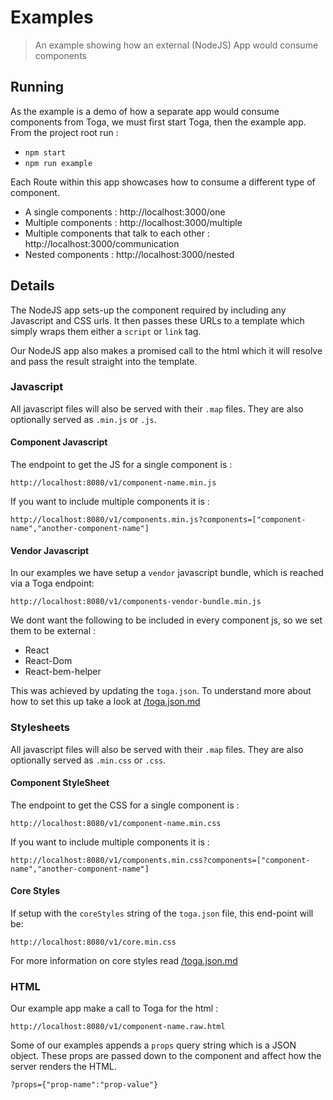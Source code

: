 # Examples

 > An example showing how an external (NodeJS) App would consume components

## Running

As the example is a demo of how a separate app would consume components from Toga, we must first start Toga, then the example app. From the project root run :

 * `npm start`
 * `npm run example`

Each Route within this app showcases how to consume a different type of component.

 * A single components : http://localhost:3000/one
 * Multiple components : http://localhost:3000/multiple
 * Multiple components that talk to each other : http://localhost:3000/communication
 * Nested components : http://localhost:3000/nested

## Details

The NodeJS app sets-up the component required by including any Javascript and CSS urls.
It then passes these URLs to a template which simply wraps them either a `script` or `link` tag.

Our NodeJS app also makes a promised call to the html which it will resolve and pass the result straight into the template.

### Javascript

All javascript files will also be served with their `.map` files.
They are also optionally served as `.min.js` or `.js`.

#### Component Javascript

The endpoint to get the JS for a single component is :

 `http://localhost:8080/v1/component-name.min.js`

If you want to include multiple components it is :

 `http://localhost:8080/v1/components.min.js?components=["component-name","another-component-name"]`

#### Vendor Javascript

In our examples we have setup a `vendor` javascript bundle, which is reached via a Toga endpoint:

 `http://localhost:8080/v1/components-vendor-bundle.min.js`

We dont want the following to be included in every component js, so we set them to be external  :
 * React
 * React-Dom
 * React-bem-helper

This was achieved by updating the `toga.json`.
To understand more about how to set this up take a look at [/toga.json.md](toga.json.md#vendor)


### Stylesheets

All javascript files will also be served with their `.map` files.
They are also optionally served as `.min.css` or `.css`.

#### Component StyleSheet

The endpoint to get the CSS for a single component is :

 `http://localhost:8080/v1/component-name.min.css`

If you want to include multiple components it is :

 `http://localhost:8080/v1/components.min.css?components=["component-name","another-component-name"]`

#### Core Styles

If setup with the `coreStyles` string of the `toga.json` file, this end-point will be:

 `http://localhost:8080/v1/core.min.css`

For more information on core styles read [/toga.json.md](/toga.json.md#corestyles-string-optional)


### HTML

Our example app make a call to Toga for the html :

 `http://localhost:8080/v1/component-name.raw.html`

Some of our examples appends a `props` query string which is a JSON object.
These props are passed down to the component and affect how the server renders the HTML.

 `?props={"prop-name":"prop-value"}`
